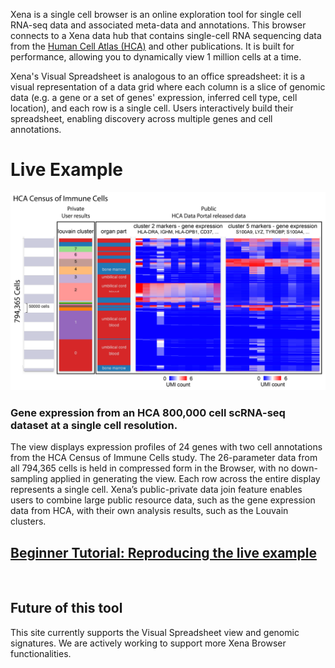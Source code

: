 Xena is a single cell browser is an online exploration tool for single cell RNA-seq data and associated meta-data and annotations. This browser connects to a Xena data hub that contains single-cell RNA sequencing data from the [Human Cell Atlas (HCA)](https://data.humancellatlas.org/) and other publications. It is built for performance, allowing you to dynamically view 1 million cells at a time. 

Xena's Visual Spreadsheet is analogous to an office spreadsheet: it is a visual representation of a data grid where each column is a slice of genomic data (e.g. a gene or a set of genes' expression, inferred cell type, cell location), and each row is a single cell. Users interactively build their spreadsheet, enabling discovery across multiple genes and cell annotations.

# Live Example
<a href='/?columns=%5B%7B"width"%3A90%2C"columnLabel"%3A""%2C"fieldLabel"%3A"louvain_cluster"%2C"host"%3A"https%3A%2F%2Fsinglecellnew.xenahubs.net"%2C"name"%3A"HCA%2FCensus_of_Immune_Cells%2Fcluster.tsv"%2C"fields"%3A"louvain_cluster"%7D%2C%7B"width"%3A90%2C"columnLabel"%3A""%2C"fieldLabel"%3A"organ_parts%20(derived)"%2C"host"%3A"https%3A%2F%2Fsinglecellnew.xenahubs.net"%2C"name"%3A"HCA%2FCensus_of_Immune_Cells%2Fcells.tsv"%2C"fields"%3A"derived_organ_parts_label"%7D%2C%7B"width"%3A243%2C"columnLabel"%3A"single%20cell%20RNAseq%20gene%20expression%20-%20Optimus%20count"%2C"fieldLabel"%3A"cluster%203%20markers"%2C"host"%3A"https%3A%2F%2Fsinglecellnew.xenahubs.net"%2C"name"%3A"HCA%2FCensus_of_Immune_Cells%2Fexpression.tsv"%2C"fields"%3A"LYZ%20S100A9%20S100A8%20S100A6%20S100A4%20LGALS1%20SRGN%20TYROBP%20CST3%20CYBA%20FCN1%20FOS"%7D%2C%7B"width"%3A266%2C"columnLabel"%3A"single%20cell%20RNAseq%20gene%20expression%20-%20Optimus%20count"%2C"fieldLabel"%3A"cluster%205%2F7%20markers"%2C"host"%3A"https%3A%2F%2Fsinglecellnew.xenahubs.net"%2C"name"%3A"HCA%2FCensus_of_Immune_Cells%2Fexpression.tsv"%2C"fields"%3A"CD74%20CD37%20CD79A%20MS4A1%20CD79B%20HLA-DRB1%20TCL1A%20HLA-DQA1%20HLA-DQB1%20CD52%20FAM129C%20BANK1"%7D%5D&heatmap=%7B"showWelcome"%3Afalse%2C"mode"%3A"heatmap"%7D"'><img src="https://github.com/ucscXena/cohortMetaData/raw/master/cohort_HCA Census of Immune Cells/HCA Census of Immune Cells_public_private.png" width="700"></a>

### Gene expression from an HCA 800,000 cell scRNA-seq dataset at a single cell resolution. 

The view displays expression profiles of 24 genes with two cell annotations from the HCA Census of Immune Cells study. The 26-parameter data from all 794,365 cells is held in compressed form in the Browser, with no down-sampling applied in generating the view. Each row across the entire display represents a single cell. Xena’s public-private data join feature enables users to combine large public resource data, such as the gene expression data from HCA, with their own analysis results, such as the Louvain clusters. 

## [Beginner Tutorial: Reproducing the live example](/datapages/?markdown=https://raw.githubusercontent.com/ucscXena/cohortMetaData/master/hub_singlecellnew.xenahubs.net/example1/info.mdown)

<br>

## Future of this tool

This site currently supports the Visual Spreadsheet view and genomic signatures. We are actively working to support more Xena Browser functionalities. 

<br>
